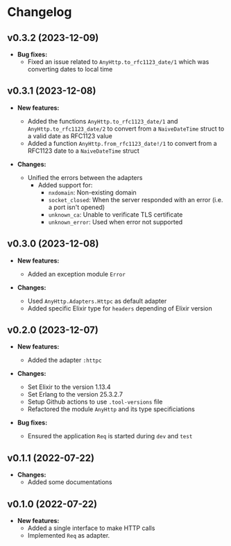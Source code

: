# Changelog

## v0.3.2 (2023-12-09)

* **Bug fixes:**
  * Fixed an issue related to `AnyHttp.to_rfc1123_date/1` which was converting dates to local time

## v0.3.1 (2023-12-08)

* **New features:**
  * Added the functions `AnyHttp.to_rfc1123_date/1` and `AnyHttp.to_rfc1123_date/2` to convert
  from a `NaiveDateTime` struct to a valid date as RFC1123 value
  * Added a function `AnyHttp.from_rfc1123_date!/1` to convert from a
  RFC1123 date to a `NaiveDateTime` struct

* **Changes:**
  * Unified the errors between the adapters
    * Added support for:
      * `nxdomain`: Non-existing domain
      * `socket_closed`: When the server responded with an error (i.e. a port isn't opened)
      * `unknown_ca`: Unable to verificate TLS certificate
      * `unknown_error`: Used when error not supported

## v0.3.0 (2023-12-08)

* **New features:**
  * Added an exception module `Error`

* **Changes:**
  * Used `AnyHttp.Adapters.Httpc` as default adapter
  * Added specific Elixir type for `headers` depending of Elixir version

## v0.2.0 (2023-12-07)

* **New features:**
  * Added the adapter `:httpc`

* **Changes:**
  * Set Elixir to the version 1.13.4
  * Set Erlang to the version 25.3.2.7
  * Setup Github actions to use `.tool-versions` file
  * Refactored the module `AnyHttp` and its type specificiations

* **Bug fixes:**
  * Ensured the application `Req` is started during `dev` and `test`

## v0.1.1 (2022-07-22)

* **Changes:**
  * Added some documentations

## v0.1.0 (2022-07-22)

* **New features:**
  * Added a single interface to make HTTP calls
  * Implemented `Req` as adapter.
